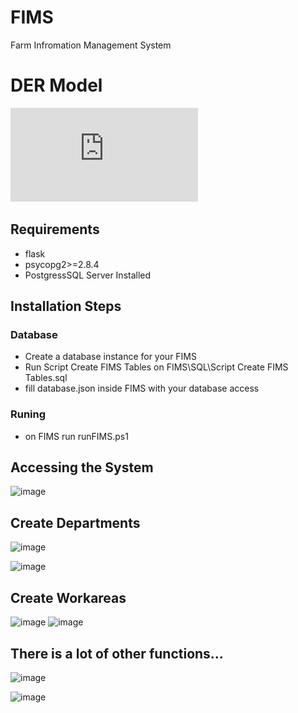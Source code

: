 # FIMS
Farm Infromation Management System

# DER Model
![pdf](https://github.com/ravilon/FIMS/blob/main/Modelo%20DER.pdf)

## Requirements

* flask
* psycopg2>=2.8.4
* PostgressSQL Server Installed

## Installation Steps

### Database
* Create a database instance for your FIMS
* Run Script Create FIMS Tables on FIMS\SQL\Script Create FIMS Tables.sql 
* fill database.json inside FIMS with your database access

### Runing 
* on FIMS run runFIMS.ps1

## Accessing the System
![image](https://github.com/ravilon/FIMS/assets/94138486/422e15b4-21f3-46a1-be3d-21cbb7710d01)

## Create Departments
![image](https://github.com/ravilon/FIMS/assets/94138486/7efc2a63-96e6-4008-9fc4-bfd8309d8a6e)

![image](https://github.com/ravilon/FIMS/assets/94138486/721cb1e3-c717-47f6-84d0-7d7584c10d26)

## Create Workareas
![image](https://github.com/ravilon/FIMS/assets/94138486/a93efc6c-2fce-4cae-9554-0b4be4fa61db)
![image](https://github.com/ravilon/FIMS/assets/94138486/45b3b2e3-e4ea-40a7-8534-8e3efa479ed8)

## There is a lot of other functions...
![image](https://github.com/ravilon/FIMS/assets/94138486/475166a3-3890-4398-9f47-c64cd1e1bd7e)

![image](https://github.com/ravilon/FIMS/assets/94138486/db474b19-a9f7-4e71-abf5-e704264d15d2)

